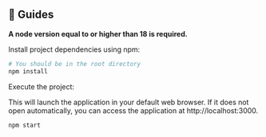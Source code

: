 ## 💫 Guides

**A node version equal to or higher than 18 is required.**

Install project dependencies using npm:

```bash
# You should be in the root directory
npm install
```

Execute the project:

This will launch the application in your default web browser. If it does not open automatically, you can access the application at http://localhost:3000.

```bash
npm start
```
